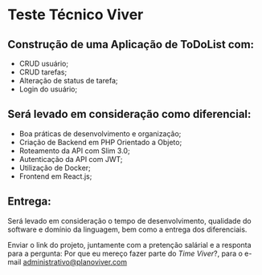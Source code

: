 # Teste Técnico Viver

## Construção de uma Aplicação de ToDoList com:
- CRUD usuário;
- CRUD tarefas;
- Alteração de status de tarefa;
- Login do usuário;

## Será levado em consideração como diferencial:
- Boa práticas de desenvolvimento e organização;
- Criação de Backend em PHP Orientado a Objeto;
- Roteamento da API com Slim 3.0;
- Autenticação da API com JWT;
- Utilização de Docker;
- Frontend em React.js;

## Entrega:
Será levado em consideração o tempo de desenvolvimento, qualidade do software e domínio da linguagem, bem como a entrega dos diferenciais.

Enviar o link do projeto, juntamente com a pretenção salárial e a responta para a pergunta: Por que eu mereço fazer parte do *Time Viver*?, para o e-mail administrativo@planoviver.com

